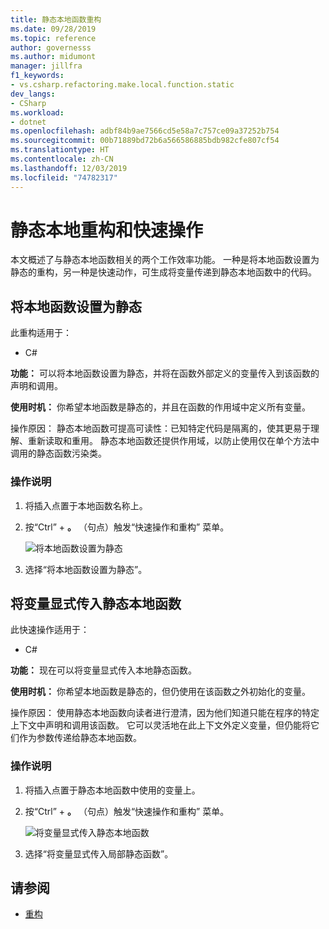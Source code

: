 ```yaml
---
title: 静态本地函数重构
ms.date: 09/28/2019
ms.topic: reference
author: governesss
ms.author: midumont
manager: jillfra
f1_keywords:
- vs.csharp.refactoring.make.local.function.static
dev_langs:
- CSharp
ms.workload:
- dotnet
ms.openlocfilehash: adbf84b9ae7566cd5e58a7c757ce09a37252b754
ms.sourcegitcommit: 00b71889bd72b6a566586885bdb982cfe807cf54
ms.translationtype: HT
ms.contentlocale: zh-CN
ms.lasthandoff: 12/03/2019
ms.locfileid: "74782317"
---
```

# <a name="static-local-function-refactorings-and-quick-actions"></a>静态本地重构和快速操作

本文概述了与静态本地函数相关的两个工作效率功能。 一种是将本地函数设置为静态的重构，另一种是快速动作，可生成将变量传递到静态本地函数中的代码。

## <a name="make-local-function-static"></a>将本地函数设置为静态

此重构适用于：

- C#

**功能：** 可以将本地函数设置为静态，并将在函数外部定义的变量传入到该函数的声明和调用。

**使用时机：** 你希望本地函数是静态的，并且在函数的作用域中定义所有变量。

操作原因：  静态本地函数可提高可读性：已知特定代码是隔离的，使其更易于理解、重新读取和重用。 静态本地函数还提供作用域，以防止使用仅在单个方法中调用的静态函数污染类。

### <a name="how-to"></a>操作说明

1. 将插入点置于本地函数名称上。

2. 按“Ctrl”  + **。** （句点）触发“快速操作和重构”  菜单。

   ![将本地函数设置为静态](media/make-local-function-static.png)

3. 选择“将本地函数设置为静态”。 

## <a name="pass-variable-explicitly-in-a-static-local-function"></a>将变量显式传入静态本地函数

此快速操作适用于：

- C#

**功能：** 现在可以将变量显式传入本地静态函数。

**使用时机：** 你希望本地函数是静态的，但仍使用在该函数之外初始化的变量。

操作原因：  使用静态本地函数向读者进行澄清，因为他们知道只能在程序的特定上下文中声明和调用该函数。 它可以灵活地在此上下文外定义变量，但仍能将它们作为参数传递给静态本地函数。

### <a name="how-to"></a>操作说明

1. 将插入点置于静态本地函数中使用的变量上。

2. 按“Ctrl”  + **。** （句点）触发“快速操作和重构”  菜单。

   ![将变量显式传入静态本地函数](media/pass-variable-explicitly-static-local-function.png)

3. 选择“将变量显式传入局部静态函数”。 

## <a name="see-also"></a>请参阅

- [重构](../refactoring-in-visual-studio.md)